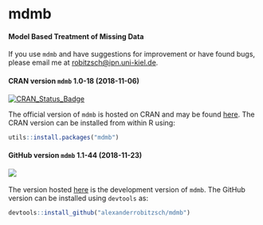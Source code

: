 # mdmb
#### Model Based Treatment of Missing Data


If you use `mdmb` and have suggestions for improvement or have found bugs, please email me at robitzsch@ipn.uni-kiel.de.

#### CRAN version `mdmb` 1.0-18 (2018-11-06)


[![CRAN_Status_Badge](http://www.r-pkg.org/badges/version-last-release/mdmb)](https://cran.r-project.org/package=mdmb)
&#160;&#160;


The official version of `mdmb` is hosted on CRAN and may be found [here](https://cran.r-project.org/package=mdmb). 
The CRAN version can be installed from within R using:

```r
utils::install.packages("mdmb")
```

#### GitHub version `mdmb` 1.1-44 (2018-11-23)

[![](https://img.shields.io/badge/github%20version-1.1--44-orange.svg)](https://github.com/alexanderrobitzsch/mdmb)&#160;&#160;

The version hosted [here](https://github.com/alexanderrobitzsch/mdmb) is the development version of `mdmb`. 
The GitHub version can be installed using `devtools` as:

```r
devtools::install_github("alexanderrobitzsch/mdmb")
```
